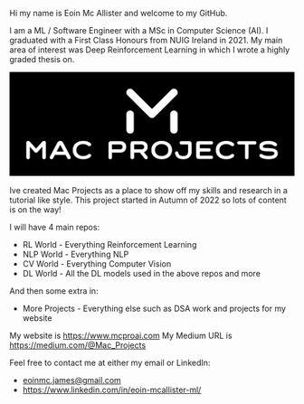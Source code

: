 Hi my name is Eoin Mc Allister and welcome to my GitHub. 

I am a ML / Software Engineer with a MSc in Computer Science (AI). I graduated with a First Class Honours from NUIG Ireland in 2021. My main area of interest was Deep Reinforcement Learning in which I wrote a highly graded thesis on.

![alt text](white_logo_dark_background.jpg "Title")

Ive created Mac Projects as a place to show off my skills and research in a tutorial like style. This project started in Autumn of 2022 so lots of content is on the way!

I will have 4 main repos:
- RL World - Everything Reinforcement Learning
- NLP World - Everything NLP
- CV World - Everything Computer Vision
- DL World - All the DL models used in the above repos and more

And then some extra in:
- More Projects - Everything else such as DSA work and projects for my website

My website is https://www.mcproai.com
My Medium URL is https://medium.com/@Mac_Projects

Feel free to contact me at either my email or LinkedIn:
- eoinmc.james@gmail.com
- https://www.linkedin.com/in/eoin-mcallister-ml/
